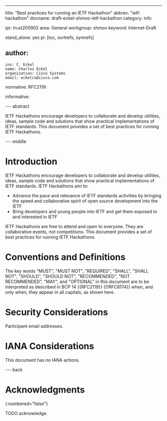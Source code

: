 ---
title: "Best practices for running an IETF Hackathon"
abbrev: "ietf-hackathon"
docname: draft-eckel-shmoo-ietf-hackathon
category: info

ipr: trust200902
area: General
workgroup: shmoo
keyword: Internet-Draft

stand_alone: yes
pi: [toc, sortrefs, symrefs]

author:
 -
    ins: C. Eckel
    name: Charles Eckel
    organization: Cisco Systems
    email: eckelcu@cisco.com

normative:
  RFC2119:

informative:



--- abstract

IETF Hackathons encourage developers to collaborate and develop utilities, ideas, sample code and solutions that show practical implementations of IETF standards. 
This document provides a set of best practices for running IETF Hackathons.

--- middle

# Introduction

IETF Hackathons encourage developers to collaborate and develop utilities, ideas, sample code and solutions that show practical implementations of IETF standards. 
IETF Hackathons aim to:

* Advance the pace and relevance of IETF standards activities by bringing the speed and collaborative spirit of open source development into the IETF
* Bring developers and young people into IETF and get them exposed to and interested in IETF

IETF Hackathons are free to attend and open to everyone. They are collaborative events, not competitions. 
This document provides a set of best practices for running IETF Hackathons.

# Conventions and Definitions

The key words "MUST", "MUST NOT", "REQUIRED", "SHALL", "SHALL NOT", "SHOULD",
"SHOULD NOT", "RECOMMENDED", "NOT RECOMMENDED", "MAY", and "OPTIONAL" in this
document are to be interpreted as described in BCP 14 {{RFC2119}} {{!RFC8174}}
when, and only when, they appear in all capitals, as shown here.

# Security Considerations

Participant email addresses.


# IANA Considerations

This document has no IANA actions.



--- back

# Acknowledgments
{:numbered="false"}

TODO acknowledge.
